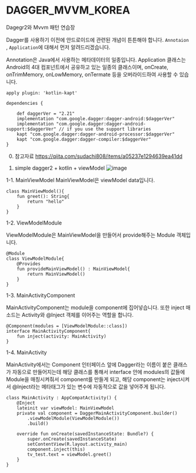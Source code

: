 # DAGGER_MVVM_KOREA
Dagegr2와 Mvvm 패턴 연습장

Dagger를 사용하기 이전에 안드로이드에 관련된 개념이 튼튼해야 합니다.
`Annotaion` , `Application`에 대해서 먼저 알려드리겠습니다.

Annotation은 Java에서 사용하는 메타데이터의 일종입니다.
Application 클래스는 Android의 4대 컴포넌트에서 공유하고 있는 일종의
클래스이며, onCreate, onTrimMemory, onLowMemory, onTermate 등을 오버라이드하여 사용할 수 있습니다.

```
apply plugin: 'kotlin-kapt'

dependencies {

    def daggerVer = "2.21"
    implementation "com.google.dagger:dagger-android:$daggerVer"
    implementation "com.google.dagger:dagger-android-support:$daggerVer" // if you use the support libraries
    kapt "com.google.dagger:dagger-android-processor:$daggerVer"
    kapt "com.google.dagger:dagger-compiler:$daggerVer"
}
```

0. 참고자료
https://qiita.com/sudachi808/items/a05237e1294639ea41dd

1. simple dagger2 + kotlin + viewModel
![image](https://user-images.githubusercontent.com/22374750/51797558-2a59dc80-2249-11e9-983c-ccedc83843bd.png)

1-1. MainViewModel
MainViewModel은 viewModel data입니다.
```
class MainViewModel(){
    fun greet(): String{
        return "hello"
    }
}
```

1-2. ViewModelModule

ViewModelModule은 MainViewModel을 만들어서 provide해주는 Module 객체입니다.
```
@Module
class ViewModelModule{
    @Provides
    fun provideMainViewModel() : MainViewModel{
        return MainViewModel()
    }
}
```

1-3. MainActivityComponent

MainActivityComponent는 module을 component에 집어넣습니다.
또한 inject 매소드는 Activity와 @Inject 객체를 이어주는 역할을 합니다.

```
@Component(modules = [ViewModelModule::class])
interface MainActivityComponent{
    fun inject(activity: MainActivity)
}
```

1-4. MainActivity

MainActivity에서는 Component 인터페이스 앞에 Dagger라는 이름이 붙은 클래스가 자동으로 만들어지는데
해당 클래스를 통해서 interface 안에 modules의 값들에 Module을 매칭시켜줘서
component를 만들게 되고, 해당 component는 inject시켜서 @Inject라는 메타태그가 있는 변수에
자동적으로 값을 넣어주게 됩니다.
```
class MainActivity : AppCompatActivity() {
    @Inject
    lateinit var viewModel: MainViewModel
    private val component = DaggerMainActivityComponent.builder()
        .viewModelModule(ViewModelModule())
        .build()

    override fun onCreate(savedInstanceState: Bundle?) {
        super.onCreate(savedInstanceState)
        setContentView(R.layout.activity_main)
        component.inject(this)
        tv_test.text = viewModel.greet()
    }
}
```
